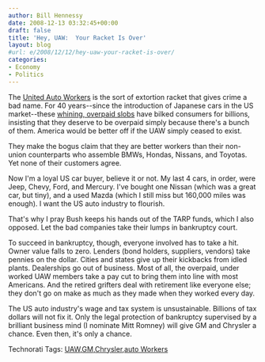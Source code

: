 ```yaml
---
author: Bill Hennessy
date: 2008-12-13 03:32:45+00:00
draft: false
title: 'Hey, UAW:  Your Racket Is Over'
layout: blog
#url: e/2008/12/12/hey-uaw-your-racket-is-over/
categories:
- Economy
- Politics
---
```


The [United Auto Workers](https://laborpains.org/2008/12/12/22-pounds-uaw-rules-and-regulations/) is the sort of extortion racket that gives crime a bad name. For 40 years--since the introduction of Japanese cars in the US market--these [whining, overpaid slobs](https://finance.yahoo.com/news/Angry-UAW-members-lash-out-at-apf-13823458.html) have bilked consumers for billions, insisting that they deserve to be overpaid simply because there's a bunch of them. America would be better off if the UAW simply ceased to exist.

They make the bogus claim that they are better workers than their non-union counterparts who assemble BMWs, Hondas, Nissans, and Toyotas. Yet none of their customers agree.

Now I'm a loyal US car buyer, believe it or not. My last 4 cars, in order, were Jeep, Chevy, Ford, and Mercury. I've bought one Nissan (which was a great car, but tiny), and a used Mazda (which I still miss but 160,000 miles was enough). I want the US auto industry to flourish.

That's why I pray Bush keeps his hands out of the TARP funds, which I also opposed. Let the bad companies take their lumps in bankruptcy court.

To succeed in bankruptcy, though, everyone involved has to take a hit. Owner value falls to zero. Lenders (bond holders, suppliers, vendors) take pennies on the dollar. Cities and states give up their kickbacks from idled plants. Dealerships go out of business. Most of all, the overpaid, under worked UAW members take a pay cut to bring them into line with most Americans. And the retired grifters deal with retirement like everyone else; they don't go on make as much as they made when they worked every day. 

The US auto industry's wage and tax system is unsustainable. Billions of tax dollars will not fix it. Only the legal protection of bankruptcy supervised by a brilliant business mind (I nominate Mitt Romney) will give GM and Chrysler a chance. Even then, it's only a chance.

Technorati Tags: [UAW](https://technorati.com/tags/UAW),[GM](https://technorati.com/tags/GM),[Chrysler](https://technorati.com/tags/Chrysler),[auto Workers](https://technorati.com/tags/auto%20Workers)

